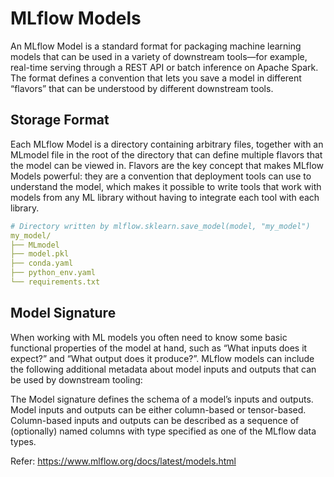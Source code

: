 # MLflow Models 

An MLflow Model is a standard format for packaging machine learning models that can be used in a variety of downstream tools—for example, real-time serving through a REST API or batch inference on Apache Spark. The format defines a convention that lets you save a model in different “flavors” that can be understood by different downstream tools.

## Storage Format
Each MLflow Model is a directory containing arbitrary files, together with an MLmodel file in the root of the directory that can define multiple flavors that the model can be viewed in.
Flavors are the key concept that makes MLflow Models powerful: they are a convention that deployment tools can use to understand the model, which makes it possible to write tools that work with models from any ML library without having to integrate each tool with each library.
```yaml
# Directory written by mlflow.sklearn.save_model(model, "my_model")
my_model/
├── MLmodel
├── model.pkl
├── conda.yaml
├── python_env.yaml
└── requirements.txt
```

## Model Signature 
When working with ML models you often need to know some basic functional properties of the model at hand, such as “What inputs does it expect?” and “What output does it produce?”. MLflow models can include the following additional metadata about model inputs and outputs that can be used by downstream tooling:

The Model signature defines the schema of a model’s inputs and outputs. Model inputs and outputs can be either column-based or tensor-based. Column-based inputs and outputs can be described as a sequence of (optionally) named columns with type specified as one of the MLflow data types.

Refer: https://www.mlflow.org/docs/latest/models.html
